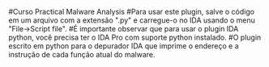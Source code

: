 #Curso Practical Malware Analysis
#Para usar este plugin, salve o código em um arquivo com a extensão ".py" e carregue-o no IDA usando o menu "File->Script file".
#É importante observar que para usar o plugin IDA python, você precisa ter o IDA Pro com suporte python instalado.
#O plugin escrito em python para o depurador IDA que imprime o endereço e a instrução de cada função atual do malware.


